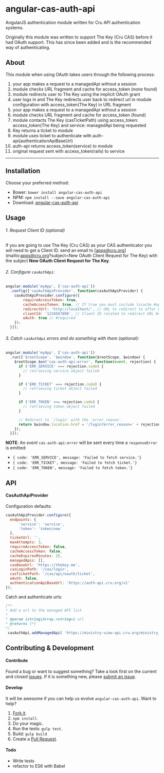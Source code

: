 # angular-cas-auth-api

AngularJS authentication module written for Cru API authentication systems.

Originally this module was written to support The Key (Cru CAS) before it had OAuth support. This has since been added
and is the recommended way of authenticating.

## About

This module when using OAuth takes users through the following process:

1. your app makes a request to a managedApi without a session
2. module checks URL fragment and cache for access_token (none found)
3. module redirects user to The Key using the implicit OAuth grant
4. user logs in and The Key redirects user back to redirect url in module configuration with access_token(The Key) in URL fragment
5. your app makes a request to a managedApi without a session
6. module checks URL fragment and cache for access_token (found)
7. module contacts The Key (casTicketPath) using access_token: access_token(The Key) and service: managedApi being requested
8. Key returns a ticket to module
9. module uses ticket to authenticate with auth-api(authenticationApiBaseUrl)
10. auth-api returns access_token(service) to module
11. original request sent with access_token(rails) to service

---

## Installation

Choose your preferred method:

* Bower: `bower install angular-cas-auth-api`
* NPM: `npm install --save angular-cas-auth-api`
* Download: [angular-cas-auth-api](https://raw.github.com/CruGlobal/angular-cas-auth-api/master/dist/cas-auth-api.min.js)

## Usage

###### 1. Request Client ID (optional)
If you are going to use The Key (Cru CAS) as your CAS authenticator you will need to get a Client ID.
send an email to [apps@cru.org](mailto:apps@cru.org?subject=New OAuth Client Request for The Key) with the subject **New OAuth Client Request for The Key**.


###### 2. Configure `casAuthApi`:

```js
angular.module('myApp', ['cas-auth-api'])
  .config(['casAuthApiProvider', function(casAuthApiProvider) {
    casAuthApiProvider.configure({
        requireAccessToken: true,
        cacheAccessToken: true, // If true you must include lscache #optional
        redirectUrl: 'http://localhost/', // URL to redirect to after OAuth Authentication #required
        clientId: '1234567890', // Client ID related to redirect URL #required
        oAuth: true // #required
    });
  }]);
```

###### 3. Catch `casAuthApi` errors and do something with them (optional):

```js
angular.module('myApp', ['cas-auth-api'])
  .run(['$rootScope', '$window', function($rootScope, $window) {
    $rootScope.$on('cas-auth-api:error', function(event, rejection) {
      if ('ERR_SERVICE' === rejection.code) {
        // retrieving service object failed
      }

      if ('ERR_TICKET' === rejection.code) {
        // retrieving ticket object failed
      }

      if ('ERR_TOKEN' === rejection.code) {
        // retrieving token object failed
      }

      // Redirect to `/login` with the `error_reason`.
      return $window.location.href = '/login?error_reason=' + rejection.message;
    });
  }]);
```

**NOTE**: An *event* `cas-auth-api:error` will be sent every time a `responseError` is emitted:

* `{ code: 'ERR_SERVICE', message: 'Failed to fetch service.'}`
* `{ code: 'ERR_TICKET', message: 'Failed to fetch ticket.'}`
* `{ code: 'ERR_TOKEN', message: 'Failed to fetch token.'}`

## API

#### CasAuthApiProvider

Configuration defaults:

```js
casAuthApiProvider.configure({
  endpoints: {
      'service': 'service',
      'token': 'token/new'
  },
  ticketUrl: '',
  maxAttempts: 3,
  requireAccessToken: false,
  cacheAccessToken: false,
  cacheExpiresMinutes: 25,
  managedApis: [],
  casBaseUrl: 'https://thekey.me',
  casLoginPath: '/cas/login',
  casTicketPath: '/cas/api/oauth/ticket',
  oAuth: false,
  authenticationApiBaseUrl: 'https://auth-api.cru.org/v1'
});
```

Catch and authenticate urls:

```js
/**
* Add a url to the managed API list
*
* @param {string|Array.<string>} url
* @returns {*}
*/
 casAuthApi.addManagedApi( 'https://ministry-view-api.cru.org/ministry_view/' );
```

## Contributing & Development

#### Contribute

Found a bug or want to suggest something? Take a look first on the current and closed [issues](https://github.com/CruGlobal/angular-cas-auth-api/issues). If it is something new, please [submit an issue](https://github.com/CruGlobal/angular-cas-auth-api/issues/new).

#### Develop

It will be awesome if you can help us evolve `angular-cas-auth-api`. Want to help?

1. [Fork it](https://github.com/CruGlobal/angular-cas-auth-api).
2. `npm install`.
3. Do your magic.
4. Run the tests: `gulp test`.
5. Build: `gulp build`
6. Create a [Pull Request](https://github.com/CruGlobal/angular-cas-auth-api/compare).

#### Todo
- Write tests
- refactor to ES6 with Babel
